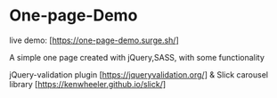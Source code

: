 # One-page-Demo


live demo: [https://one-page-demo.surge.sh/]

A simple one page created with jQuery,SASS, with some functionality 

jQuery-validation plugin [https://jqueryvalidation.org/] & 
Slick carousel library [https://kenwheeler.github.io/slick/]
